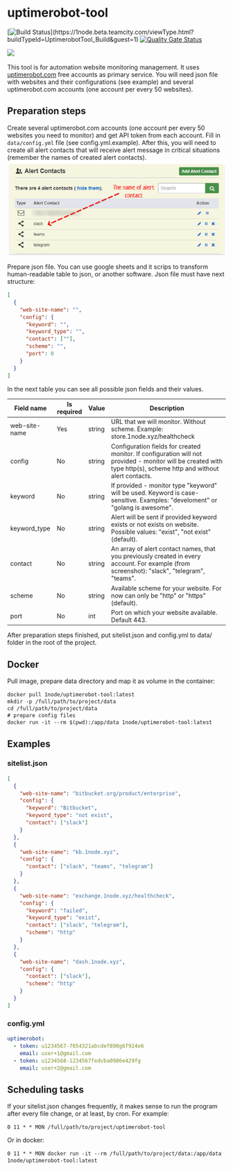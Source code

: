 # uptimerobot-tool 
[![Build Status](https://1node.beta.teamcity.com/app/rest/builds/buildType(id:UptimerobotTool_Build)/statusIcon)](https://1node.beta.teamcity.com/viewType.html?buildTypeId=UptimerobotTool_Build&guest=1)
[![Quality Gate Status](https://sonarcloud.io/api/project_badges/measure?project=1node-Solutions_uptimerobot-tool&metric=alert_status)](https://sonarcloud.io/dashboard?id=1node-Solutions_uptimerobot-tool)

![](https://uptimerobot.com/assets/images/uptimerobot-logo.svg)

This tool is for automation website monitoring management. It uses [uptimerobot.com](https://uptimerobot.com) free accounts as primary service.
You will need json file with websites and their configurations (see example) and several uptimerobot.com accounts 
(one account per every 50 websites).  

## Preparation steps

Create several uptimerobot.com accounts (one account per every 50 websites you need to monitor) and get API token from each account.
Fill in `data/config.yml` file (see config.yml.example). After this, you will need to create all alert contacts that will receive 
alert message in critical situations (remember the names of created alert contacts).
![alert_contacts_preview](img/alert_contacts.png)

Prepare json file. You can use google sheets and it scrips to transform human-readable table to json, or another software.
Json file must have next structure:
```json
[
  {
    "web-site-name": "",
    "config": {
      "keyword": "",
      "keyword_type": "",
      "contact": [""],
      "scheme": "",
      "port": 0
    }
  }
]
```

In the next table you can see all possible json fields and their values.  

| Field name    | Is required | Value  | Description                                                                                                                                                        |
|---------------|-------------|--------|--------------------------------------------------------------------------------------------------------------------------------------------------------------------|
| web-site-name | Yes         | string | URL that we will monitor. Without scheme. Example: store.1node.xyz/healthcheck                                                                                     |
| config        | No          | string | Configuration fields for created monitor. If configuration will not provided - monitor will be created with type http(s),  scheme http and without alert contacts. |
| keyword       | No          | string | If provided - monitor type "keyword" will be used. Keyword is case-sensitive.  Examples: "develoment" or "golang is awesome".                                      |
| keyword_type  | No          | string | Alert will be sent if provided keyword exists or not exists on website. Possible values: "exist", "not exist" (default).                                           |
| contact       | No          | string | An array of alert contact names, that you previously created in every account. For example (from screenshot): "slack", "telegram", "teams".                        |
| scheme        | No          | string | Available scheme for your website. For now can only be "http" or "https" (default).                                                                                |
| port          | No          | int    | Port on which your website available. Default 443.                                                                                                                 |

After preparation steps finished, put sitelist.json and config.yml to data/ folder in the root of the project.

## Docker

Pull image, prepare data directory and map it as volume in the container:
```shell script
docker pull 1node/uptimerobot-tool:latest
mkdir -p /full/path/to/project/data
cd /full/path/to/project/data
# prepare config files
docker run -it --rm $(pwd):/app/data 1node/uptimerobot-tool:latest
```

## Examples

### sitelist.json

```json
[
  {
    "web-site-name": "bitbucket.org/product/enterprise",
    "config": {
      "keyword": "Bitbucket",
      "keyword_type": "not exist",
      "contact": ["slack"]
    }
  },
  {
    "web-site-name": "kb.1node.xyz",
    "config": {
      "contact": ["slack", "teams", "telegram"]
    }
  },
  {
    "web-site-name": "exchange.1node.xyz/healthcheck",
    "config": {
      "keyword": "failed",
      "keyword_type": "exist",
      "contact": ["slack", "telegram"],
      "scheme": "http"
    }
  },
  {
    "web-site-name": "dash.1node.xyz",
    "config": {
      "contact": ["slack"],
      "scheme": "http"
    }
  }
]
```
### config.yml
```yaml
uptimerobot:
  - token: u1234567-7654321abcdef890g6f924e6
    email: user+1@gmail.com
  - token: u1234568-1234567fedvba0986e429fg
    email: user+2@gmail.com
```

## Scheduling tasks
If your sitelist.json changes frequently, it makes sense to run the program after every file change, or at least, by cron.
For example:
```
0 11 * * MON /full/path/to/project/uptimerobot-tool
```
Or in docker:
```
0 11 * * MON docker run -it --rm /full/path/to/project/data:/app/data 1node/uptimerobot-tool:latest
```
